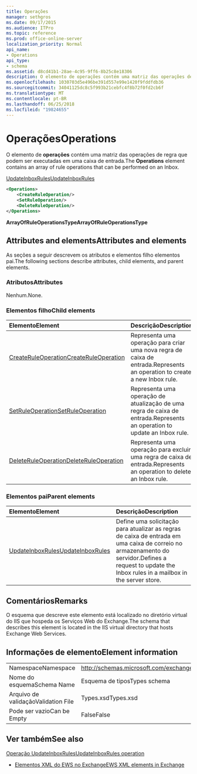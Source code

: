```yaml
---
title: Operações
manager: sethgros
ms.date: 09/17/2015
ms.audience: ITPro
ms.topic: reference
ms.prod: office-online-server
localization_priority: Normal
api_name:
- Operations
api_type:
- schema
ms.assetid: d8cd41b1-28ae-4c95-9ff6-8b25c8e18306
description: O elemento de operações contém uma matriz das operações de regra que podem ser executadas em uma caixa de entrada.
ms.openlocfilehash: 1030703d5e496be391d557e99e1420f9fddfdb36
ms.sourcegitcommit: 34041125dc8c5f993b21cebfc4f8b72f0fd2cb6f
ms.translationtype: MT
ms.contentlocale: pt-BR
ms.lasthandoff: 06/25/2018
ms.locfileid: "19824655"
---
```

# <a name="operations"></a><span data-ttu-id="4e0df-103">Operações</span><span class="sxs-lookup"><span data-stu-id="4e0df-103">Operations</span></span>

<span data-ttu-id="4e0df-104">O elemento de **operações** contém uma matriz das operações de regra que podem ser executadas em uma caixa de entrada.</span><span class="sxs-lookup"><span data-stu-id="4e0df-104">The **Operations** element contains an array of rule operations that can be performed on an Inbox.</span></span> 
  
[<span data-ttu-id="4e0df-105">UpdateInboxRules</span><span class="sxs-lookup"><span data-stu-id="4e0df-105">UpdateInboxRules</span></span>](updateinboxrules.md)
  
```XML
<Operations>
    <CreateRuleOperation/>
    <SetRuleOperation/>
    <DeleteRuleOperation/>
</Operations>
```

 <span data-ttu-id="4e0df-106">**ArrayOfRuleOperationsType**</span><span class="sxs-lookup"><span data-stu-id="4e0df-106">**ArrayOfRuleOperationsType**</span></span>
## <a name="attributes-and-elements"></a><span data-ttu-id="4e0df-107">Attributes and elements</span><span class="sxs-lookup"><span data-stu-id="4e0df-107">Attributes and elements</span></span>

<span data-ttu-id="4e0df-108">As seções a seguir descrevem os atributos e elementos filho elementos pai.</span><span class="sxs-lookup"><span data-stu-id="4e0df-108">The following sections describe attributes, child elements, and parent elements.</span></span>
  
### <a name="attributes"></a><span data-ttu-id="4e0df-109">Atributos</span><span class="sxs-lookup"><span data-stu-id="4e0df-109">Attributes</span></span>

<span data-ttu-id="4e0df-110">Nenhum.</span><span class="sxs-lookup"><span data-stu-id="4e0df-110">None.</span></span>
  
### <a name="child-elements"></a><span data-ttu-id="4e0df-111">Elementos filho</span><span class="sxs-lookup"><span data-stu-id="4e0df-111">Child elements</span></span>

|<span data-ttu-id="4e0df-112">**Elemento**</span><span class="sxs-lookup"><span data-stu-id="4e0df-112">**Element**</span></span>|<span data-ttu-id="4e0df-113">**Descrição**</span><span class="sxs-lookup"><span data-stu-id="4e0df-113">**Description**</span></span>|
|:-----|:-----|
|[<span data-ttu-id="4e0df-114">CreateRuleOperation</span><span class="sxs-lookup"><span data-stu-id="4e0df-114">CreateRuleOperation</span></span>](createruleoperation.md) <br/> |<span data-ttu-id="4e0df-115">Representa uma operação para criar uma nova regra de caixa de entrada.</span><span class="sxs-lookup"><span data-stu-id="4e0df-115">Represents an operation to create a new Inbox rule.</span></span>  <br/> |
|[<span data-ttu-id="4e0df-116">SetRuleOperation</span><span class="sxs-lookup"><span data-stu-id="4e0df-116">SetRuleOperation</span></span>](setruleoperation.md) <br/> |<span data-ttu-id="4e0df-117">Representa uma operação de atualização de uma regra de caixa de entrada.</span><span class="sxs-lookup"><span data-stu-id="4e0df-117">Represents an operation to update an Inbox rule.</span></span>  <br/> |
|[<span data-ttu-id="4e0df-118">DeleteRuleOperation</span><span class="sxs-lookup"><span data-stu-id="4e0df-118">DeleteRuleOperation</span></span>](deleteruleoperation.md) <br/> |<span data-ttu-id="4e0df-119">Representa uma operação para excluir uma regra de caixa de entrada.</span><span class="sxs-lookup"><span data-stu-id="4e0df-119">Represents an operation to delete an Inbox rule.</span></span>  <br/> |
   
### <a name="parent-elements"></a><span data-ttu-id="4e0df-120">Elementos pai</span><span class="sxs-lookup"><span data-stu-id="4e0df-120">Parent elements</span></span>

|<span data-ttu-id="4e0df-121">**Elemento**</span><span class="sxs-lookup"><span data-stu-id="4e0df-121">**Element**</span></span>|<span data-ttu-id="4e0df-122">**Descrição**</span><span class="sxs-lookup"><span data-stu-id="4e0df-122">**Description**</span></span>|
|:-----|:-----|
|[<span data-ttu-id="4e0df-123">UpdateInboxRules</span><span class="sxs-lookup"><span data-stu-id="4e0df-123">UpdateInboxRules</span></span>](updateinboxrules.md) <br/> |<span data-ttu-id="4e0df-124">Define uma solicitação para atualizar as regras de caixa de entrada em uma caixa de correio no armazenamento do servidor.</span><span class="sxs-lookup"><span data-stu-id="4e0df-124">Defines a request to update the Inbox rules in a mailbox in the server store.</span></span>  <br/> |
   
## <a name="remarks"></a><span data-ttu-id="4e0df-125">Comentários</span><span class="sxs-lookup"><span data-stu-id="4e0df-125">Remarks</span></span>

<span data-ttu-id="4e0df-126">O esquema que descreve este elemento está localizado no diretório virtual do IIS que hospeda os Serviços Web do Exchange.</span><span class="sxs-lookup"><span data-stu-id="4e0df-126">The schema that describes this element is located in the IIS virtual directory that hosts Exchange Web Services.</span></span>
  
## <a name="element-information"></a><span data-ttu-id="4e0df-127">Informações de elemento</span><span class="sxs-lookup"><span data-stu-id="4e0df-127">Element information</span></span>

|||
|:-----|:-----|
|<span data-ttu-id="4e0df-128">Namespace</span><span class="sxs-lookup"><span data-stu-id="4e0df-128">Namespace</span></span>  <br/> |http://schemas.microsoft.com/exchange/services/2006/types  <br/> |
|<span data-ttu-id="4e0df-129">Nome do esquema</span><span class="sxs-lookup"><span data-stu-id="4e0df-129">Schema Name</span></span>  <br/> |<span data-ttu-id="4e0df-130">Esquema de tipos</span><span class="sxs-lookup"><span data-stu-id="4e0df-130">Types schema</span></span>  <br/> |
|<span data-ttu-id="4e0df-131">Arquivo de validação</span><span class="sxs-lookup"><span data-stu-id="4e0df-131">Validation File</span></span>  <br/> |<span data-ttu-id="4e0df-132">Types.xsd</span><span class="sxs-lookup"><span data-stu-id="4e0df-132">Types.xsd</span></span>  <br/> |
|<span data-ttu-id="4e0df-133">Pode ser vazio</span><span class="sxs-lookup"><span data-stu-id="4e0df-133">Can be Empty</span></span>  <br/> |<span data-ttu-id="4e0df-134">False</span><span class="sxs-lookup"><span data-stu-id="4e0df-134">False</span></span>  <br/> |
   
## <a name="see-also"></a><span data-ttu-id="4e0df-135">Ver também</span><span class="sxs-lookup"><span data-stu-id="4e0df-135">See also</span></span>



[<span data-ttu-id="4e0df-136">Operação UpdateInboxRules</span><span class="sxs-lookup"><span data-stu-id="4e0df-136">UpdateInboxRules operation</span></span>](updateinboxrules-operation.md)


- [<span data-ttu-id="4e0df-137">Elementos XML do EWS no Exchange</span><span class="sxs-lookup"><span data-stu-id="4e0df-137">EWS XML elements in Exchange</span></span>](ews-xml-elements-in-exchange.md)

